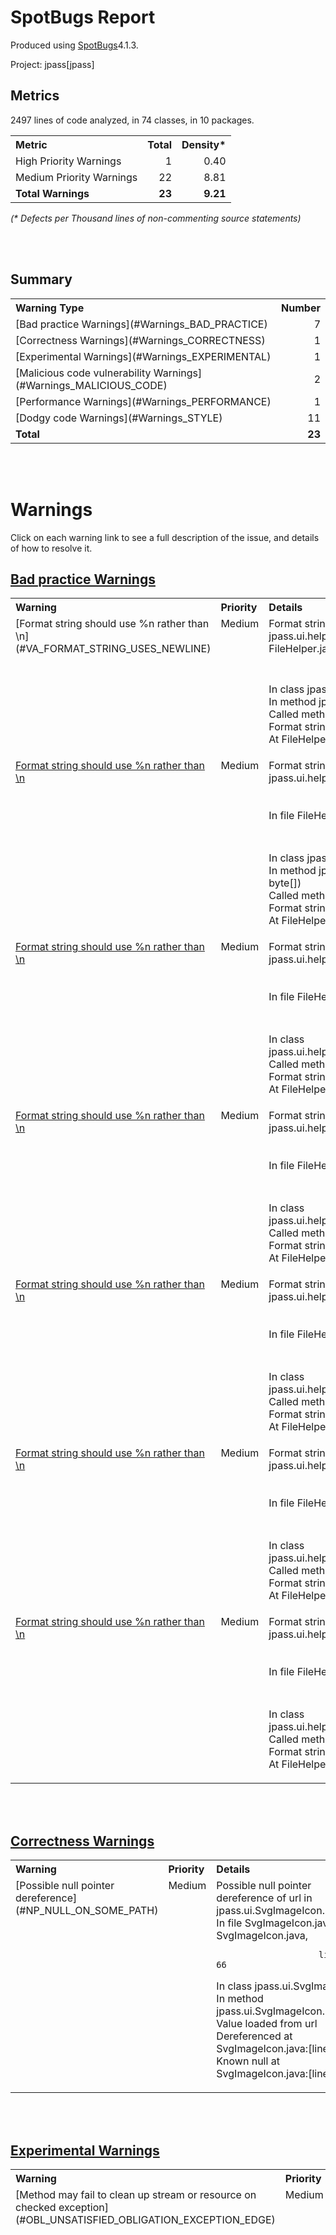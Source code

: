 
      
# SpotBugs Report
      
Produced using [SpotBugs](https://spotbugs.github.io)4.1.3.
      
Project: 
			jpass[jpass]
      
## Metrics
      
2497 lines of code analyzed,
	in 74 classes, 
	in 10 packages.
      
<table width="500" cellpadding="5" cellspacing="2">
         <tbody><tr class="tableheader">
            <th align="left">Metric</th>
            <th align="right">Total</th>
            <th align="right">Density*</th>
         </tr>
         <tr class="tablerow0">
            <td>High Priority Warnings</td>
            <td align="right">1</td>
            <td align="right">0.40</td>
         </tr>
         <tr class="tablerow1">
            <td>Medium Priority Warnings</td>
            <td align="right">22</td>
            <td align="right">8.81</td>
         </tr>
         <tr class="$totalClass">
            <td>
               <b>Total Warnings</b>
            </td>
            <td align="right">
               <b>23</b>
            </td>
            <td align="right">
               <b>9.21</b>
            </td>
         </tr>
      </tbody></table>
      
&#10;         <i>(* Defects per Thousand lines of non-commenting source statements)</i>
      
      
&#10;           
&#10;           
&#10;      
      
## Summary
      
<table width="500" cellpadding="5" cellspacing="2">
         <tbody><tr class="tableheader">
            <th align="left">Warning Type</th>
            <th align="right">Number</th>
         </tr>
         <tr class="tablerow0">
            <td>
               [Bad practice Warnings](#Warnings_BAD_PRACTICE)
            </td>
            <td align="right">7</td>
         </tr>
         <tr class="tablerow1">
            <td>
               [Correctness Warnings](#Warnings_CORRECTNESS)
            </td>
            <td align="right">1</td>
         </tr>
         <tr class="tablerow0">
            <td>
               [Experimental Warnings](#Warnings_EXPERIMENTAL)
            </td>
            <td align="right">1</td>
         </tr>
         <tr class="tablerow1">
            <td>
               [Malicious code vulnerability Warnings](#Warnings_MALICIOUS_CODE)
            </td>
            <td align="right">2</td>
         </tr>
         <tr class="tablerow0">
            <td>
               [Performance Warnings](#Warnings_PERFORMANCE)
            </td>
            <td align="right">1</td>
         </tr>
         <tr class="tablerow1">
            <td>
               [Dodgy code Warnings](#Warnings_STYLE)
            </td>
            <td align="right">11</td>
         </tr>
         <tr class="tablerow0">
            <td>
               <b>Total</b>
            </td>
            <td align="right">
               <b>23</b>
            </td>
         </tr>
      </tbody></table>
      
&#10;           
&#10;           
&#10;      
      
# Warnings
      
Click on each warning link to see a full description of the issue, and
	    details of how to resolve it.
      
## &#10;         [Bad practice Warnings]()&#10;      
      
<table class="warningtable" width="100%" cellspacing="2" cellpadding="5">
         <tbody><tr class="tableheader">
            <th align="left">Warning</th>
            <th align="left">Priority</th>
            <th align="left">Details</th>
         </tr>
         <tr class="tablerow1">
            <td width="20%" valign="top">
               [Format string should use %n rather than \n](#VA_FORMAT_STRING_USES_NEWLINE)
            </td>
            <td width="10%" valign="top">Medium</td>
            <td width="70%">
               Format string should use %n rather than \n in jpass.ui.helper.FileHelper.checkFileOverwrite(String, JPassFrame)  
&#10;                    
&#10;                    
In file FileHelper.java,
					
						line 398  
In class jpass.ui.helper.FileHelper  
In method jpass.ui.helper.FileHelper.checkFileOverwrite(String, JPassFrame)  
Called method String.format(String, Object[])  
Format string "File is already exists:\n%s\n\nDo you want to overwrite?"  
At FileHelper.java:[line 398]
            </td>
         </tr>
         <tr class="tablerow0">
            <td width="20%" valign="top">
               [Format string should use %n rather than \n](#VA_FORMAT_STRING_USES_NEWLINE)
            </td>
            <td width="10%" valign="top">Medium</td>
            <td width="70%">
               Format string should use %n rather than \n in jpass.ui.helper.FileHelper.handleFileNotFound(JPassFrame, String, byte[])  
&#10;                    
&#10;                    
In file FileHelper.java,
					
						line 338  
In class jpass.ui.helper.FileHelper  
In method jpass.ui.helper.FileHelper.handleFileNotFound(JPassFrame, String, byte[])  
Called method String.format(String, Object[])  
Format string "File not found:\n%s\n\nDo you want to create the file?"  
At FileHelper.java:[line 338]
            </td>
         </tr>
         <tr class="tablerow1">
            <td width="20%" valign="top">
               [Format string should use %n rather than \n](#VA_FORMAT_STRING_USES_NEWLINE)
            </td>
            <td width="10%" valign="top">Medium</td>
            <td width="70%">
               Format string should use %n rather than \n in jpass.ui.helper.FileHelper$1.doInBackground()  
&#10;                    
&#10;                    
In file FileHelper.java,
					
						line 127  
In class jpass.ui.helper.FileHelper$1  
In method jpass.ui.helper.FileHelper$1.doInBackground()  
Called method String.format(String, Object[])  
Format string "An error occured during the %s operation:\n%s"  
At FileHelper.java:[line 127]
            </td>
         </tr>
         <tr class="tablerow0">
            <td width="20%" valign="top">
               [Format string should use %n rather than \n](#VA_FORMAT_STRING_USES_NEWLINE)
            </td>
            <td width="10%" valign="top">Medium</td>
            <td width="70%">
               Format string should use %n rather than \n in jpass.ui.helper.FileHelper$2.doInBackground()  
&#10;                    
&#10;                    
In file FileHelper.java,
					
						line 175  
In class jpass.ui.helper.FileHelper$2  
In method jpass.ui.helper.FileHelper$2.doInBackground()  
Called method String.format(String, Object[])  
Format string "An error occured during the %s operation:\n%s"  
At FileHelper.java:[line 175]
            </td>
         </tr>
         <tr class="tablerow1">
            <td width="20%" valign="top">
               [Format string should use %n rather than \n](#VA_FORMAT_STRING_USES_NEWLINE)
            </td>
            <td width="10%" valign="top">Medium</td>
            <td width="70%">
               Format string should use %n rather than \n in jpass.ui.helper.FileHelper$3.doInBackground()  
&#10;                    
&#10;                    
In file FileHelper.java,
					
						line 235  
In class jpass.ui.helper.FileHelper$3  
In method jpass.ui.helper.FileHelper$3.doInBackground()  
Called method String.format(String, Object[])  
Format string "An error occured during the %s operation:\n%s"  
At FileHelper.java:[line 235]
            </td>
         </tr>
         <tr class="tablerow0">
            <td width="20%" valign="top">
               [Format string should use %n rather than \n](#VA_FORMAT_STRING_USES_NEWLINE)
            </td>
            <td width="10%" valign="top">Medium</td>
            <td width="70%">
               Format string should use %n rather than \n in jpass.ui.helper.FileHelper$4.doInBackground()  
&#10;                    
&#10;                    
In file FileHelper.java,
					
						line 308  
In class jpass.ui.helper.FileHelper$4  
In method jpass.ui.helper.FileHelper$4.doInBackground()  
Called method String.format(String, Object[])  
Format string "An error occured during the %s operation:\n%s"  
At FileHelper.java:[line 308]
            </td>
         </tr>
         <tr class="tablerow1">
            <td width="20%" valign="top">
               [Format string should use %n rather than \n](#VA_FORMAT_STRING_USES_NEWLINE)
            </td>
            <td width="10%" valign="top">Medium</td>
            <td width="70%">
               Format string should use %n rather than \n in jpass.ui.helper.FileHelper$5.doInBackground()  
&#10;                    
&#10;                    
In file FileHelper.java,
					
						line 348  
In class jpass.ui.helper.FileHelper$5  
In method jpass.ui.helper.FileHelper$5.doInBackground()  
Called method String.format(String, Object[])  
Format string "An error occured during the %s operation:\n%s"  
At FileHelper.java:[line 348]
            </td>
         </tr>
      </tbody></table>
      
&#10;           
&#10;           
&#10;      
      
## &#10;         [Correctness Warnings]()&#10;      
      
<table class="warningtable" width="100%" cellspacing="2" cellpadding="5">
         <tbody><tr class="tableheader">
            <th align="left">Warning</th>
            <th align="left">Priority</th>
            <th align="left">Details</th>
         </tr>
         <tr class="tablerow1">
            <td width="20%" valign="top">
               [Possible null pointer dereference](#NP_NULL_ON_SOME_PATH)
            </td>
            <td width="10%" valign="top">Medium</td>
            <td width="70%">
               Possible null pointer dereference of url in jpass.ui.SvgImageIcon.update()  
&#10;                    
&#10;                    
In file SvgImageIcon.java SvgImageIcon.java,
					
						line 71 66  
In class jpass.ui.SvgImageIcon  
In method jpass.ui.SvgImageIcon.update()  
Value loaded from url  
Dereferenced at SvgImageIcon.java:[line 71]  
Known null at SvgImageIcon.java:[line 66]
            </td>
         </tr>
      </tbody></table>
      
&#10;           
&#10;           
&#10;      
      
## &#10;         [Experimental Warnings]()&#10;      
      
<table class="warningtable" width="100%" cellspacing="2" cellpadding="5">
         <tbody><tr class="tableheader">
            <th align="left">Warning</th>
            <th align="left">Priority</th>
            <th align="left">Details</th>
         </tr>
         <tr class="tablerow1">
            <td width="20%" valign="top">
               [Method may fail to clean up stream or resource on checked exception](#OBL_UNSATISFIED_OBLIGATION_EXCEPTION_EDGE)
            </td>
            <td width="10%" valign="top">Medium</td>
            <td width="70%">
               new jpass.util.Configuration() may fail to clean up java.io.InputStream on checked exception  
&#10;                    
&#10;                    
In file Configuration.java Configuration.java Configuration.java Configuration.java Configuration.java,
					
						line 53 54 57 58 60  
In class jpass.util.Configuration  
In method new jpass.util.Configuration()  
Reference type java.io.InputStream  
1 instances of obligation remaining  
Obligation to clean up resource created at Configuration.java:[line 53] is not discharged  
Path continues at Configuration.java:[line 54]  
Path continues at Configuration.java:[line 57]  
Path continues at Configuration.java:[line 58]  
Path continues at Configuration.java:[line 60]  
Remaining obligations: {InputStream x 1}
            </td>
         </tr>
      </tbody></table>
      
&#10;           
&#10;           
&#10;      
      
## &#10;         [Malicious code vulnerability Warnings]()&#10;      
      
<table class="warningtable" width="100%" cellspacing="2" cellpadding="5">
         <tbody><tr class="tableheader">
            <th align="left">Warning</th>
            <th align="left">Priority</th>
            <th align="left">Details</th>
         </tr>
         <tr class="tablerow1">
            <td width="20%" valign="top">
               [May expose internal representation by returning reference to mutable object](#EI_EXPOSE_REP)
            </td>
            <td width="10%" valign="top">Medium</td>
            <td width="70%">
               jpass.data.DataModel.getPassword() may expose internal representation by returning DataModel.password  
&#10;                    
&#10;                    
In file DataModel.java DataModel.java,
					
						line 123 123  
In class jpass.data.DataModel  
In method jpass.data.DataModel.getPassword()  
Field jpass.data.DataModel.password  
At DataModel.java:[line 123]  
At DataModel.java:[line 123]
            </td>
         </tr>
         <tr class="tablerow0">
            <td width="20%" valign="top">
               [May expose internal representation by incorporating reference to mutable object](#EI_EXPOSE_REP2)
            </td>
            <td width="10%" valign="top">Medium</td>
            <td width="70%">
               jpass.data.DataModel.setPassword(byte[]) may expose internal representation by storing an externally mutable object into DataModel.password  
&#10;                    
&#10;                    
In file DataModel.java DataModel.java,
					
						line 127 127  
In class jpass.data.DataModel  
In method jpass.data.DataModel.setPassword(byte[])  
Field jpass.data.DataModel.password  
Local variable named password  
At DataModel.java:[line 127]  
At DataModel.java:[line 127]
            </td>
         </tr>
      </tbody></table>
      
&#10;           
&#10;           
&#10;      
      
## &#10;         [Performance Warnings]()&#10;      
      
<table class="warningtable" width="100%" cellspacing="2" cellpadding="5">
         <tbody><tr class="tableheader">
            <th align="left">Warning</th>
            <th align="left">Priority</th>
            <th align="left">Details</th>
         </tr>
         <tr class="tablerow1">
            <td width="20%" valign="top">
               [Method concatenates strings using + in a loop](#SBSC_USE_STRINGBUFFER_CONCATENATION)
            </td>
            <td width="10%" valign="top">Medium</td>
            <td width="70%">
               jpass.ui.GeneratePasswordDialog.actionPerformed(ActionEvent) concatenates strings using + in a loop  
&#10;                    
&#10;                    
In file GeneratePasswordDialog.java,
					
						line 224  
In class jpass.ui.GeneratePasswordDialog  
In method jpass.ui.GeneratePasswordDialog.actionPerformed(ActionEvent)  
At GeneratePasswordDialog.java:[line 224]
            </td>
         </tr>
      </tbody></table>
      
&#10;           
&#10;           
&#10;      
      
## &#10;         [Dodgy code Warnings]()&#10;      
      
<table class="warningtable" width="100%" cellspacing="2" cellpadding="5">
         <tbody><tr class="tableheader">
            <th align="left">Warning</th>
            <th align="left">Priority</th>
            <th align="left">Details</th>
         </tr>
         <tr class="tablerow1">
            <td width="20%" valign="top">
               [Condition has no effect due to the variable type](#UC_USELESS_CONDITION_TYPE)
            </td>
            <td width="10%" valign="top">High</td>
            <td width="70%">
               Useless condition: it's always current &lt; 65536 (0x10000) because variable type is char  
&#10;                    
&#10;                    
In file StringUtils.java StringUtils.java StringUtils.java,
					
						line 60 60 60  
In class jpass.util.StringUtils  
In method jpass.util.StringUtils.stripNonValidXMLCharacters(String)  
Value current &lt; 65536 (0x10000)  
Type char  
Unreachable code at StringUtils.java:[line 60]  
At StringUtils.java:[line 60]  
At StringUtils.java:[line 60]
            </td>
         </tr>
         <tr class="tablerow0">
            <td width="20%" valign="top">
               [Test for circular dependencies among classes](#CD_CIRCULAR_DEPENDENCY)
            </td>
            <td width="10%" valign="top">Medium</td>
            <td width="70%">
               Class jpass.ui.EntryDetailsTable has a circular dependency with other classes  
&#10;                    
&#10;                    
In file EntryDetailsTable.java,
					
						lines 51
						    to 140  
In class jpass.ui.EntryDetailsTable  
In class jpass.ui.EntryDetailsTable$DetailType  
At EntryDetailsTable.java:[lines 51-140]
            </td>
         </tr>
         <tr class="tablerow1">
            <td width="20%" valign="top">
               [Test for circular dependencies among classes](#CD_CIRCULAR_DEPENDENCY)
            </td>
            <td width="10%" valign="top">Medium</td>
            <td width="70%">
               Class jpass.ui.EntryDetailsTable has a circular dependency with other classes  
&#10;                    
&#10;                    
In file EntryDetailsTable.java,
					
						lines 51
						    to 140  
In class jpass.ui.EntryDetailsTable  
In class jpass.ui.action.TableListener  
In class jpass.ui.JPassFrame  
At EntryDetailsTable.java:[lines 51-140]
            </td>
         </tr>
         <tr class="tablerow0">
            <td width="20%" valign="top">
               [Test for circular dependencies among classes](#CD_CIRCULAR_DEPENDENCY)
            </td>
            <td width="10%" valign="top">Medium</td>
            <td width="70%">
               Class jpass.ui.SearchPanel has a circular dependency with other classes  
&#10;                    
&#10;                    
In file SearchPanel.java,
					
						lines 71
						    to 156  
In class jpass.ui.SearchPanel  
In class jpass.ui.SearchPanel$1  
At SearchPanel.java:[lines 71-156]
            </td>
         </tr>
         <tr class="tablerow1">
            <td width="20%" valign="top">
               [Test for circular dependencies among classes](#CD_CIRCULAR_DEPENDENCY)
            </td>
            <td width="10%" valign="top">Medium</td>
            <td width="70%">
               Class jpass.ui.SearchPanel has a circular dependency with other classes  
&#10;                    
&#10;                    
In file SearchPanel.java,
					
						lines 71
						    to 156  
In class jpass.ui.SearchPanel  
In class jpass.ui.SearchPanel$2  
At SearchPanel.java:[lines 71-156]
            </td>
         </tr>
         <tr class="tablerow0">
            <td width="20%" valign="top">
               [Test for circular dependencies among classes](#CD_CIRCULAR_DEPENDENCY)
            </td>
            <td width="10%" valign="top">Medium</td>
            <td width="70%">
               Class jpass.ui.action.CloseListener has a circular dependency with other classes  
&#10;                    
&#10;                    
In file CloseListener.java,
					
						lines 42
						    to 54  
In class jpass.ui.action.CloseListener  
In class jpass.ui.JPassFrame  
At CloseListener.java:[lines 42-54]
            </td>
         </tr>
         <tr class="tablerow1">
            <td width="20%" valign="top">
               [Test for circular dependencies among classes](#CD_CIRCULAR_DEPENDENCY)
            </td>
            <td width="10%" valign="top">Medium</td>
            <td width="70%">
               Class jpass.ui.action.MenuActionType$20 has a circular dependency with other classes  
&#10;                    
&#10;                    
In file MenuActionType.java,
					
						lines 206
						    to 210  
In class jpass.ui.action.MenuActionType$20  
In class jpass.ui.JPassFrame  
In class jpass.ui.action.MenuActionType  
At MenuActionType.java:[lines 206-210]
            </td>
         </tr>
         <tr class="tablerow0">
            <td width="20%" valign="top">
               [Test for circular dependencies among classes](#CD_CIRCULAR_DEPENDENCY)
            </td>
            <td width="10%" valign="top">Medium</td>
            <td width="70%">
               Class jpass.ui.helper.EntryHelper has a circular dependency with other classes  
&#10;                    
&#10;                    
In file EntryHelper.java,
					
						lines 50
						    to 160  
In class jpass.ui.helper.EntryHelper  
In class jpass.ui.EntryDialog  
At EntryHelper.java:[lines 50-160]
            </td>
         </tr>
         <tr class="tablerow1">
            <td width="20%" valign="top">
               [Test for circular dependencies among classes](#CD_CIRCULAR_DEPENDENCY)
            </td>
            <td width="10%" valign="top">Medium</td>
            <td width="70%">
               Class jpass.ui.helper.EntryHelper has a circular dependency with other classes  
&#10;                    
&#10;                    
In file EntryHelper.java,
					
						lines 50
						    to 160  
In class jpass.ui.helper.EntryHelper  
In class jpass.ui.JPassFrame  
At EntryHelper.java:[lines 50-160]
            </td>
         </tr>
         <tr class="tablerow0">
            <td width="20%" valign="top">
               [Test for circular dependencies among classes](#CD_CIRCULAR_DEPENDENCY)
            </td>
            <td width="10%" valign="top">Medium</td>
            <td width="70%">
               Class jpass.ui.helper.FileHelper has a circular dependency with other classes  
&#10;                    
&#10;                    
In file FileHelper.java,
					
						lines 78
						    to 418  
In class jpass.ui.helper.FileHelper  
In class jpass.ui.helper.FileHelper$4  
At FileHelper.java:[lines 78-418]
            </td>
         </tr>
         <tr class="tablerow1">
            <td width="20%" valign="top">
               [Test for circular dependencies among classes](#CD_CIRCULAR_DEPENDENCY)
            </td>
            <td width="10%" valign="top">Medium</td>
            <td width="70%">
               Class jpass.ui.helper.FileHelper has a circular dependency with other classes  
&#10;                    
&#10;                    
In file FileHelper.java,
					
						lines 78
						    to 418  
In class jpass.ui.helper.FileHelper  
In class jpass.ui.helper.FileHelper$5  
In class jpass.ui.JPassFrame  
At FileHelper.java:[lines 78-418]
            </td>
         </tr>
      </tbody></table>
      
&#10;           
&#10;           
&#10;      
      
&#10;           
&#10;           
&#10;      
      
# &#10;         [Warning Types]()&#10;      
      
## &#10;         [Test for circular dependencies among classes]()&#10;      
   
    
&#10;    This class has a circular dependency with other classes. This makes building these classes
    difficult, as each is dependent on the other to build correctly. Consider using interfaces
    to break the hard dependency.
    
    
     
&#10;           
&#10;           
&#10;      
      
## &#10;         [May expose internal representation by returning reference to mutable object]()&#10;      

  
 Returning a reference to a mutable object value stored in one of the object's fields
  exposes the internal representation of the object.&nbsp;
   If instances
   are accessed by untrusted code, and unchecked changes to
   the mutable object would compromise security or other
   important properties, you will need to do something different.
  Returning a new copy of the object is better approach in many situations.

    
&#10;           
&#10;           
&#10;      
      
## &#10;         [May expose internal representation by incorporating reference to mutable object]()&#10;      

  
 This code stores a reference to an externally mutable object into the
  internal representation of the object.&nbsp;
   If instances
   are accessed by untrusted code, and unchecked changes to
   the mutable object would compromise security or other
   important properties, you will need to do something different.
  Storing a copy of the object is better approach in many situations.

    
&#10;           
&#10;           
&#10;      
      
## &#10;         [Format string should use %n rather than \n]()&#10;      

&#10;This format string includes a newline character (\n). In format strings, it is generally
 preferable to use %n, which will produce the platform-specific line separator.


     
&#10;           
&#10;           
&#10;      
      
## &#10;         [Possible null pointer dereference]()&#10;      

 There is a branch of statement that, *if executed,*  guarantees that
a null value will be dereferenced, which
would generate a `NullPointerException` when the code is executed.
Of course, the problem might be that the branch or statement is infeasible and that
the null pointer exception can't ever be executed; deciding that is beyond the ability of SpotBugs.


    
&#10;           
&#10;           
&#10;      
      
## &#10;         [Method may fail to clean up stream or resource on checked exception]()&#10;      
          
          
&#10;          This method may fail to clean up (close, dispose of) a stream,
          database object, or other
          resource requiring an explicit cleanup operation.
          

          
&#10;          In general, if a method opens a stream or other resource,
          the method should use a try/finally block to ensure that
          the stream or resource is cleaned up before the method
          returns.
          

          
&#10;          This bug pattern is essentially the same as the
          OS_OPEN_STREAM and ODR_OPEN_DATABASE_RESOURCE
          bug patterns, but is based on a different
          (and hopefully better) static analysis technique.
          We are interested is getting feedback about the
          usefulness of this bug pattern.
          For sending feedback, check:
          
          
            
- [contributing guideline](https://github.com/spotbugs/spotbugs/blob/master/CONTRIBUTING.md)
            
- [malinglist](https://github.com/spotbugs/discuss/issues?q=)
          

          
&#10;          In particular,
          the false-positive suppression heuristics for this
          bug pattern have not been extensively tuned, so
          reports about false positives are helpful to us.
          

          
&#10;          See Weimer and Necula, <i>Finding and Preventing Run-Time Error Handling Mistakes</i>, for
          a description of the analysis technique.
          
          
      
&#10;           
&#10;           
&#10;      
      
## &#10;         [Method concatenates strings using + in a loop]()&#10;      

 The method seems to be building a String using concatenation in a loop.
In each iteration, the String is converted to a StringBuffer/StringBuilder,
   appended to, and converted back to a String.
   This can lead to a cost quadratic in the number of iterations,
   as the growing string is recopied in each iteration. 


Better performance can be obtained by using
a StringBuffer (or StringBuilder in Java 1.5) explicitly.


 For example:

    // This is bad
    String s = "";
    for (int i = 0; i &lt; field.length; ++i) {
        s = s + field[i];
    }
    
    // This is better
    StringBuffer buf = new StringBuffer();
    for (int i = 0; i &lt; field.length; ++i) {
        buf.append(field[i]);
    }
    String s = buf.toString();


    
&#10;           
&#10;           
&#10;      
      
## &#10;         [Condition has no effect due to the variable type]()&#10;      

This condition always produces the same result due to the type range of the involved variable.
Probably something else was meant or the condition can be removed.

    
&#10;           
&#10;           
&#10;      
   

